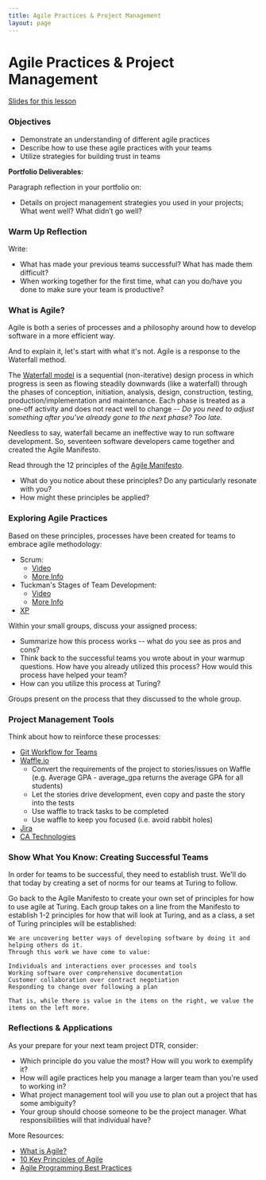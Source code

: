 ```yaml
---
title: Agile Practices & Project Management
layout: page
---
```



# Agile Practices & Project Management 

[Slides for this lesson](https://github.com/turingschool/professional_skills/blob/master/files/agile_practices_slides.pdf)

### Objectives
* Demonstrate an understanding of different agile practices
* Describe how to use these agile practices with your teams
* Utilize strategies for building trust in teams

**Portfolio Deliverables:**

Paragraph reflection in your portfolio on:

* Details on project management strategies you used in your projects; What went well? What didn’t go well?

### Warm Up Reflection
Write:

* What has made your previous teams successful? What has made them difficult?
* When working together for the first time, what can you do/have you done to make sure your team is productive?

### What is Agile?
Agile is both a series of processes and a philosophy around how to develop software in a more efficient way.

And to explain it, let's start with what it's not. Agile is a response to the Waterfall method.

The [Waterfall model](http://www.agilenutshell.com/agile_vs_waterfall) is a sequential (non-iterative) design process in which progress is seen as flowing steadily downwards (like a waterfall) through the phases of conception, initiation, analysis, design, construction, testing, production/implementation and maintenance. Each phase is treated as a one-off activity and does not react well to change -- *Do you need to adjust something after you've already gone to the next phase? Too late.* 

Needless to say, waterfall became an ineffective way to run software development. So, seventeen software developers came together and created the Agile Manifesto.

Read through the 12 principles of the [Agile Manifesto](http://agilemanifesto.org/principles.html). 

* What do you notice about these principles? Do any particularly resonate with you?
* How might these principles be applied? 

### Exploring Agile Practices
Based on these principles, processes have been created for teams to embrace agile methodology:

* Scrum:
	* [Video](https://www.scrumalliance.org/why-scrum)
	* [More Info](https://www.scrum.org/Resources/What-is-Scrum) 	
* Tuckman's Stages of Team Development:
	* [Video](https://www.youtube.com/watch?v=OhSI6oBQmQA&list=PLbu6naAjG_K93h0wjyn1b1EHQl1Q2pH_y)
	* [More Info](https://en.wikipedia.org/wiki/Tuckman%27s_stages_of_group_development)
* [XP](http://www.extremeprogramming.org/)

Within your small groups, discuss your assigned process:

* Summarize how this process works -- what do you see as pros and cons?
* Think back to the successful teams you wrote about in your warmup questions. How have you already utilized this process? How would this process have helped your team?  
* How can you utilize this process at Turing?

Groups present on the process that they discussed to the whole group. 

### Project Management Tools
Think about how to reinforce these processes:

* [Git Workflow for Teams](https://docs.google.com/a/casimircreative.com/spreadsheets/d/11JEKXiW7Pp7XZct191mmJv45XDwq1w6nfWNNKAbD36U/edit?usp=sharing)
* [Waffle.io](https://waffle.io/) 
	* Convert the requirements of the project to stories/issues on Waffle (e.g. Average GPA - average_gpa returns the average GPA for all students)
	* Let the stories drive development, even copy and paste the story into the tests
	* Use waffle to track tasks to be completed
	* Use waffle to keep you focused (i.e. avoid rabbit holes)
* [Jira](https://www.atlassian.com/software/jira)
* [CA Technologies](https://www.ca.com/us/why-ca/about-us/acquisitions/rally-is-now-ca-technologies.html?cid=GLOB-EOA-ABUS-ADB-000083-00000151)

### Show What You Know: Creating Successful Teams
In order for teams to be successful, they need to establish trust. We'll do that today by creating a set of norms for our teams at Turing to follow. 

Go back to the Agile Manifesto to create your own set of principles for how to use agile at Turing. Each group takes on a line from the Manifesto to establish 1-2 principles for how that will look at Turing, and as a class, a set of Turing principles will be established: 

	We are uncovering better ways of developing software by doing it and helping others do it.
	Through this work we have come to value:

	Individuals and interactions over processes and tools
	Working software over comprehensive documentation
	Customer collaboration over contract negotiation
	Responding to change over following a plan

	That is, while there is value in the items on the right, we value the items on the left more.

### Reflections & Applications
As your prepare for your next team project DTR, consider:

* Which principle do you value the most? How will you work to exemplify it?
* How will agile practices help you manage a larger team than you're used to working in?
* What project management tool will you use to plan out a project that has some ambiguity?
* Your group should choose someone to be the project manager. What responsibilities will that individual have?

More Resources:

* [What is Agile?](https://www.agilealliance.org/agile101/)
* [10 Key Principles of Agile](http://www.allaboutagile.com/what-is-agile-10-key-principles/)
* [Agile Programming Best Practices](https://www.versionone.com/agile-101/agile-software-programming-best-practices/)

